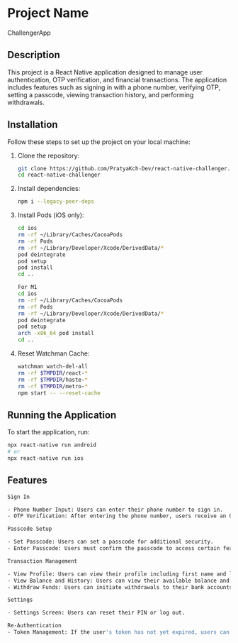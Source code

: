 # Project Name

ChallengerApp

## Description

This project is a React Native application designed to manage user authentication, OTP verification, and financial transactions. The application includes features such as signing in with a phone number, verifying OTP, setting a passcode, viewing transaction history, and performing withdrawals.

## Installation

Follow these steps to set up the project on your local machine:

1. Clone the repository:

   ```sh
   git clone https://github.com/PratyaKch-Dev/react-native-challenger.git
   cd react-native-challenger
   ```

2. Install dependencies:

   ```sh
   npm i --legacy-peer-deps
   ```

3. Install Pods (iOS only):

   ```sh
   cd ios
   rm -rf ~/Library/Caches/CocoaPods
   rm -rf Pods
   rm -rf ~/Library/Developer/Xcode/DerivedData/*
   pod deintegrate
   pod setup
   pod install
   cd ..

   For M1
   cd ios
   rm -rf ~/Library/Caches/CocoaPods
   rm -rf Pods
   rm -rf ~/Library/Developer/Xcode/DerivedData/*
   pod deintegrate
   pod setup
   arch -x86_64 pod install
   cd ..
   ```

4. Reset Watchman Cache:
   ```sh
   watchman watch-del-all
   rm -rf $TMPDIR/react-*
   rm -rf $TMPDIR/haste-*
   rm -rf $TMPDIR/metro-*
   npm start -- --reset-cache
   ```

## Running the Application

To start the application, run:

```sh
npx react-native run android
# or
npx react-native run ios
```

## Features

```sh
Sign In

- Phone Number Input: Users can enter their phone number to sign in.
- OTP Verification: After entering the phone number, users receive an OTP to verify. Note that the OTP is mock data and is always 1234 for testing purposes.

Passcode Setup

- Set Passcode: Users can set a passcode for additional security.
- Enter Passcode: Users must confirm the passcode to access certain features.

Transaction Management

- View Profile: Users can view their profile including first name and last name.
- View Balance and History: Users can view their available balance and transaction history.
- Withdraw Funds: Users can initiate withdrawals to their bank accounts.

Settings

- Settings Screen: Users can reset their PIN or log out.

Re-Authentication
- Token Management: If the user's token has not yet expired, users can use the application again by entering your passcode. If the token expires, the user must re-authenticate using their phone number and OTP.

```
